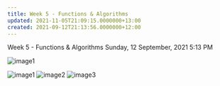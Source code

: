 ```yaml
---
title: Week 5 - Functions & Algorithms
updated: 2021-11-05T21:09:15.0000000+13:00
created: 2021-09-12T21:13:56.0000000+12:00
---
```


Week 5 - Functions & Algorithms
Sunday, 12 September, 2021
5:13 PM

![image1](../../../../resources/2eb8cc98c6fb4120b7b8ff6b3c6f039f.png)

![image1](../../../../resources/2eb8cc98c6fb4120b7b8ff6b3c6f039f.png)
![image2](../../../../resources/bcadfda54ae540909ced8b7b09f8ba44.png)
![image3](../../../../resources/66eb3963b9e3490fbfe4ecb19c2291ea.png)
